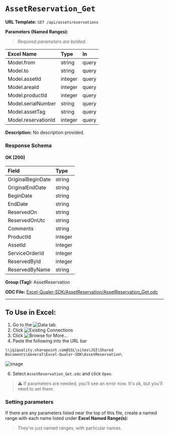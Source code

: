 # `AssetReservation_Get`
> 
    
**URL Template:**
`GET /api/assetsreservations`

**Parameters (Named Ranges):**

> *Required parameters are bolded.*

| Excel Name          | Type    | In    |
|:--------------------|:--------|:------|
| Model.from          | string  | query |
| Model.to            | string  | query |
| Model.assetId       | integer | query |
| Model.areaId        | integer | query |
| Model.productId     | integer | query |
| Model.serialNumber  | string  | query |
| Model.assetTag      | string  | query |
| Model.reservationId | integer | query |

**Description:**
No description provided.

### Response Schema

#### OK [200]

| Field             | Type    |
|:------------------|:--------|
| OriginalBeginDate | string  |
| OriginalEndDate   | string  |
| BeginDate         | string  |
| EndDate           | string  |
| ReservedOn        | string  |
| ReservedOnUtc     | string  |
| Comments          | string  |
| ProductId         | integer |
| AssetId           | integer |
| ServiceOrderId    | integer |
| ReservedById      | integer |
| ReservedByName    | string  |

**Group (Tag):**
AssetReservation

**ODC File:**
[Excel-Qualer-SDK/AssetReservation/AssetReservation_Get.odc](https://github.com/Johnson-Gage-Inspection-Inc/qualer-sdk-odc/blob/main/Excel-Qualer-SDK/AssetReservation/AssetReservation_Get.odc)

---

To Use in Excel:
---

1. Go to the ![`Data`](https://github.com/user-attachments/assets/da437a70-57b3-4c5b-bb01-4910ece19ed1)
 tab.
3. Click ![Existing Connections](https://github.com/user-attachments/assets/a2f1ed67-b2e0-4c23-ac90-68c870e60289)
4. Click ![`Browse for More...`](https://github.com/user-attachments/assets/8e698494-6865-41e7-b6fa-043aea81809a)
5. Paste the following into the URL bar
```
\\jgiquality.sharepoint.com@SSL\sites\JGI\Shared Documents\General\Excel-Qualer-SDK\AssetReservation\
```

![image](https://github.com/user-attachments/assets/1e1a8d87-0377-446d-aaf5-d78562991db3)

6. Select `AssetReservation_Get.odc` and click `Open`.

> ⚠️ If parameters are needed, you'll see an error now. It's ok, but you'll need to set them.

### Setting parameters
If there are any parameters listed near the top of this file, create a named range with each name listed under **Excel Named Range(s):**
> They're just named ranges, with particular names.
